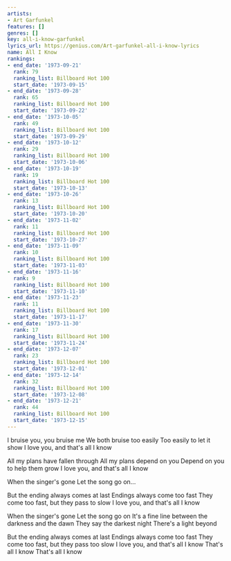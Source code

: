 ```yaml
---
artists:
- Art Garfunkel
features: []
genres: []
key: all-i-know-garfunkel
lyrics_url: https://genius.com/Art-garfunkel-all-i-know-lyrics
name: All I Know
rankings:
- end_date: '1973-09-21'
  rank: 79
  ranking_list: Billboard Hot 100
  start_date: '1973-09-15'
- end_date: '1973-09-28'
  rank: 65
  ranking_list: Billboard Hot 100
  start_date: '1973-09-22'
- end_date: '1973-10-05'
  rank: 49
  ranking_list: Billboard Hot 100
  start_date: '1973-09-29'
- end_date: '1973-10-12'
  rank: 29
  ranking_list: Billboard Hot 100
  start_date: '1973-10-06'
- end_date: '1973-10-19'
  rank: 19
  ranking_list: Billboard Hot 100
  start_date: '1973-10-13'
- end_date: '1973-10-26'
  rank: 13
  ranking_list: Billboard Hot 100
  start_date: '1973-10-20'
- end_date: '1973-11-02'
  rank: 11
  ranking_list: Billboard Hot 100
  start_date: '1973-10-27'
- end_date: '1973-11-09'
  rank: 10
  ranking_list: Billboard Hot 100
  start_date: '1973-11-03'
- end_date: '1973-11-16'
  rank: 9
  ranking_list: Billboard Hot 100
  start_date: '1973-11-10'
- end_date: '1973-11-23'
  rank: 11
  ranking_list: Billboard Hot 100
  start_date: '1973-11-17'
- end_date: '1973-11-30'
  rank: 17
  ranking_list: Billboard Hot 100
  start_date: '1973-11-24'
- end_date: '1973-12-07'
  rank: 23
  ranking_list: Billboard Hot 100
  start_date: '1973-12-01'
- end_date: '1973-12-14'
  rank: 32
  ranking_list: Billboard Hot 100
  start_date: '1973-12-08'
- end_date: '1973-12-21'
  rank: 44
  ranking_list: Billboard Hot 100
  start_date: '1973-12-15'
---
```

I bruise you, you bruise me
We both bruise too easily
Too easily to let it show
I love you, and that's all I know

All my plans have fallen through
All my plans depend on you
Depend on you to help them grow
I love you, and that's all I know

When the singer's gone
Let the song go on...

But the ending always comes at last
Endings always come too fast
They come too fast, but they pass to slow
I love you, and that's all I know

When the singer's gone
Let the song go on
It's a fine line between the darkness and the dawn
They say the darkest night
There's a light beyond

But the ending always comes at last
Endings always come too fast
They come too fast, but they pass too slow
I love you, and that's all I know
That's all I know
That's all I know
